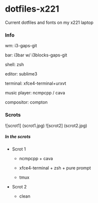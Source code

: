 # dotfiles-x221

Current dotfiles and fonts on my x221 laptop 

### Info

wm: i3-gaps-git

bar: i3bar w/ i3blocks-gaps-git

shell: zsh

editor: sublime3

terminal: xfce4-terminal+urxvt

music player: ncmpcpp / cava

compositor: compton

### Scrots
![scrot1] (scrot1.jpg)
![scrot2] (scrot2.jpg)

##### In the scrots
* Scrot 1
   * ncmpcpp + cava
   
   * xfce4-terminal + zsh + pure prompt
   
   * tmux
   
   
* Scrot 2
   * clean
